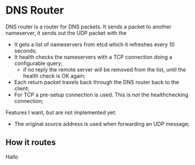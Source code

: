 # DNS Router

DNS router is a router for DNS packets. It sends a packet to another nameserver, it sends out
the UDP packet with the 



* It gets a list of nameservers from etcd which it refreshes every 10 seconds;
* It health checks the nameservers with a TCP connection doing a configurable query;
    * if no reply the remote server will be removed from the list, until the health
        check is OK again;
* Each return packet travels back through the DNS router back to the client;
* For TCP a pre-setup connection is used. This is *not* the healthchecking connection;


Features I want, but are not implemented yet:

* The original source address is used when forwarding an UDP message;


## How it routes

Hallo

